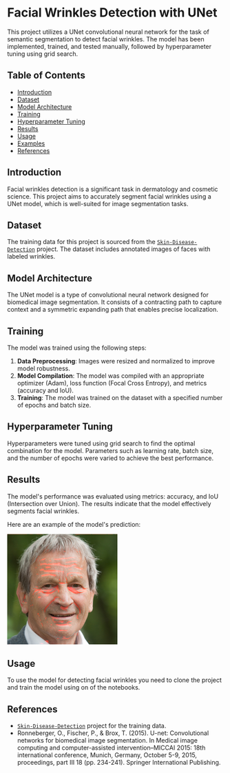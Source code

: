 # Facial Wrinkles Detection with UNet

This project utilizes a UNet convolutional neural network for the task of semantic segmentation to detect facial wrinkles. The model has been implemented, trained, and tested manually, followed by hyperparameter tuning using grid search.

## Table of Contents
- [Introduction](#introduction)
- [Dataset](#dataset)
- [Model Architecture](#model-architecture)
- [Training](#training)
- [Hyperparameter Tuning](#hyperparameter-tuning)
- [Results](#results)
- [Usage](#usage)
- [Examples](#examples)
- [References](#references)

## Introduction
Facial wrinkles detection is a significant task in dermatology and cosmetic science. This project aims to accurately segment facial wrinkles using a UNet model, which is well-suited for image segmentation tasks.

## Dataset
The training data for this project is sourced from the [`Skin-Disease-Detection`](https://github.com/gjain307/Skin-Disease-Detection/tree/master/dataset) project. The dataset includes annotated images of faces with labeled wrinkles.

## Model Architecture
The UNet model is a type of convolutional neural network designed for biomedical image segmentation. It consists of a contracting path to capture context and a symmetric expanding path that enables precise localization.

## Training
The model was trained using the following steps:
1. **Data Preprocessing**: Images were resized and normalized to improve model robustness.
2. **Model Compilation**: The model was compiled with an appropriate optimizer (Adam), loss function (Focal Cross Entropy), and metrics (accuracy and IoU).
3. **Training**: The model was trained on the dataset with a specified number of epochs and batch size.

## Hyperparameter Tuning
Hyperparameters were tuned using grid search to find the optimal combination for the model. Parameters such as learning rate, batch size, and the number of epochs were varied to achieve the best performance.

## Results
The model's performance was evaluated using metrics: accuracy, and IoU (Intersection over Union). The results indicate that the model effectively segments facial wrinkles.

Here are an example of the model's prediction:

![wrinkle masked man](assets/result.png)

## Usage
To use the model for detecting facial wrinkles you need to clone the project and train the model using on of the notebooks.

## References
- [`Skin-Disease-Detection`](https://github.com/gjain307/Skin-Disease-Detection/) project for the training data.
- Ronneberger, O., Fischer, P., & Brox, T. (2015). U-net: Convolutional networks for biomedical image segmentation. In Medical image computing and computer-assisted intervention–MICCAI 2015: 18th international conference, Munich, Germany, October 5-9, 2015, proceedings, part III 18 (pp. 234-241). Springer International Publishing.